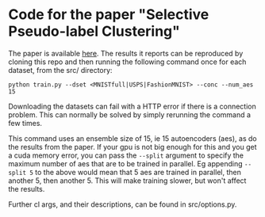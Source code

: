 # Code for the paper "Selective Pseudo-label Clustering"

The paper is available [here](https://arxiv.org/abs/2107.10692). The results it reports can be reproduced by cloning this repo and then running the following command once for each dataset, from the src/ directory:

    python train.py --dset <MNISTfull|USPS|FashionMNIST> --conc --num_aes 15

Downloading the datasets can fail with a HTTP error if there is a connection problem. This can normally be solved by simply rerunning the command a few times.

This command uses an ensemble size of 15, ie 15 autoencoders (aes), as do the results from the paper. If your gpu is not big enough for this and you get a cuda memory error, you can pass the ```--split``` argument to specify the maximum number of aes that are to be trained in parallel. Eg appending ```--split 5``` to the above would mean that 5 aes are trained in parallel, then another 5, then another 5. This will make training slower, but won't affect the results. 

Further cl args, and their descriptions, can be found in src/options.py.
